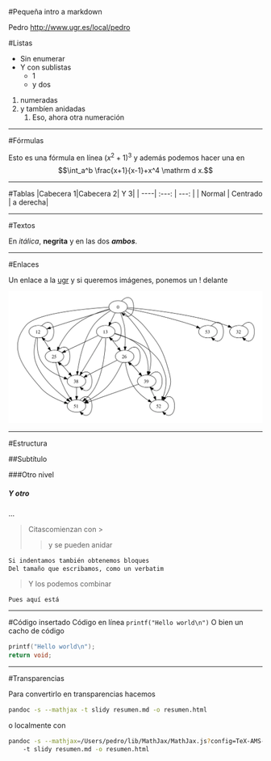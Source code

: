 #Pequeña intro a markdown

Pedro <http://www.ugr.es/local/pedro>

#Listas

* Sin enumerar
* Y con sublistas
	* 1
	* y dos

1. numeradas
1. y tambíen anidadas
	1. Eso, ahora otra numeración

***
#Fórmulas

Esto es una fórmula en línea $(x^2+1)^3$ y además podemos hacer una en $$\int_a^b \frac{x+1}{x-1}+x^4  \mathrm d x.$$

---

#Tablas
|Cabecera 1|Cabecera 2| Y 3|
| ----| :---: | ---: |
| Normal | Centrado | a derecha|

---

#Textos

En *itálica*, **negrita** y en las dos **_ambos_**.

___

#Enlaces

Un enlace a la [ugr](http://www.ugr.es)
y si queremos imágenes, ponemos un ! delante

![Una afoto](apery.png)


---

#Estructura

##Subtítulo

###Otro nivel

##### Y otro
...

> Citascomienzan con \>
> > y se pueden anidar

	Si indentamos también obtenemos bloques
	Del tamaño que escribamos, como un verbatim

> Y los podemos combinar
>
 	Pues aquí está

---

#Código insertado
Código en línea `printf("Hello world\n")`
O bien un cacho de código

```c
printf("Hello world\n");
return void;
```


---

#Transparencias

Para convertirlo en transparencias hacemos

```bash
pandoc -s --mathjax -t slidy resumen.md -o resumen.html
```

o localmente con

```bash
pandoc -s --mathjax=/Users/pedro/lib/MathJax/MathJax.js?config=TeX-AMS-MML_HTMLorMML
	-t slidy resumen.md -o resumen.html
```
